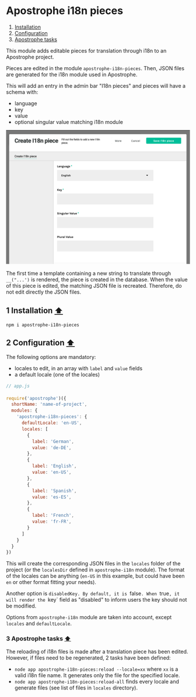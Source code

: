 <a id="contents"></a>

# Apostrophe i18n pieces

1. [Installation](#1)<br>
2. [Configuration](#2)<br>
3. [Apostrophe tasks](#3)<br>

This module adds editable pieces for translation through i18n to an Apostrophe project.

Pieces are edited in the module `apostrophe-i18n-pieces`. Then, JSON files are generated for the i18n module used in Apostrophe.

This will add an entry in the admin bar "I18n pieces" and pieces will have a schema with:
- language
- key
- value
- optional singular value matching i18n module

![schema](apostrophe-i18n-pieces-schema.png)

The first time a template containing a new string to translate through `__("...')` is rendered, the piece is created in the database. When the value of this piece is edited, the matching JSON file is recreated. Therefore, do not edit directly the JSON files. 

<a id="1"></a>

## 1 Installation [&#x2B06;](#contents)

`npm i apostrophe-i18n-pieces`

<a id="2"></a>


## 2 Configuration [&#x2B06;](#contents)

The following options are mandatory:
- locales to edit, in an array with `label` and `value` fields
- a default locale (one of the locales)

```js
// app.js

require('apostrophe')({
  shortName: 'name-of-project',
  modules: {
    'apostrophe-i18n-pieces': {
      defaultLocale: 'en-US',
      locales: [
        {
          label: 'German',
          value: 'de-DE',
        },
        {
          label: 'English',
          value: 'en-US',
        },
        {
          label: 'Spanish',
          value: 'es-ES',
        },
        {
          label: 'French',
          value: 'fr-FR',
        }
      ]
    }
  }
})
```
This will create the corresponding JSON files in the `locales` folder of the project (or the `localesDir` defined in `apostrophe-i18n` module). The format of the locales can be anything (`en-US` in this example, but could have been `en` or other format fitting your needs).

Another option is `disabledKey. By default, it is `false`. When `true`, it will render the `key` field as "disabled" to inform users the key should not be modified.

Options from `apostrophe-i18n` module are taken into account, except `locales` and `defaultLocale`.

<a id="3"></a>

### 3 Apostrophe tasks [&#x2B06;](#contents)

The reloading of i18n files is made after a translation piece has been edited. However, if files need to be regenerated, 2 tasks have been defined:

- `node app apostrophe-i18n-pieces:reload --locale=xx` where `xx` is a valid i18n file name. It generates only the file for the specified locale.
- `node app apostrophe-i18n-pieces:reload-all` finds every locale and generate files (see list of files in `locales` directory).
